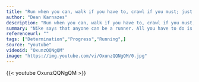 ```yaml
---
title: "Run when you can, walk if you have to, crawl if you must; just never give up."
author: "Dean Karnazes"
description: "Run when you can, walk if you have to, crawl if you must; just never give up. - Dean Karnazes quotes from GetInspired365.com"
summary: "Nike says that anyone can be a runner. All you have to do is start running."
referenceurl: ""
tags: ["Determination","Progress","Running",]
source: "youtube"
videoid: "OxunzQQNgQM"
image: "https://img.youtube.com/vi/OxunzQQNgQM/0.jpg"
---
```


{{< youtube OxunzQQNgQM >}}
